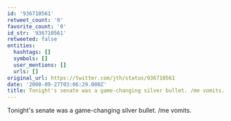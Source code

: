 ```yaml
---
id: '936710561'
retweet_count: '0'
favorite_count: '0'
id_str: '936710561'
retweeted: false
entities:
  hashtags: []
  symbols: []
  user_mentions: []
  urls: []
original_url: https://twitter.com/jth/status/936710561
date: '2008-09-27T03:06:29.000Z'
title: Tonight's senate was a game-changing silver bullet. /me vomits.
---
```


Tonight's senate was a game-changing silver bullet. /me vomits.